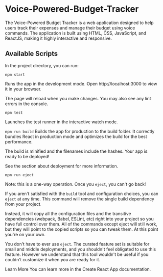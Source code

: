 # Voice-Powered-Budget-Tracker
The Voice-Powered Budget Tracker is a web application designed to help users track their expenses and manage their budget using voice commands. The application is built using HTML, CSS, JavaScript, and ReactJS, making it highly interactive and responsive.


## Available Scripts

In the project directory, you can run:

`npm start`

Runs the app in the development mode.
Open http://localhost:3000 to view it in your browser.

The page will reload when you make changes.
You may also see any lint errors in the console.

`npm test`

Launches the test runner in the interactive watch mode.

`npm run build`
Builds the app for production to the build folder.
It correctly bundles React in production mode and optimizes the  build for the best performance.

The build is minified and the filenames include the hashes.
Your app is ready to be deployed!

See the section about deployment for more information.

`npm run eject`

Note: this is a one-way operation. Once you `eject`, you can't go back!

If you aren't satisfied with the `build` tool and configuration choices, you can `eject` at any time. This command will remove the single build dependency from your project.

Instead, it will copy all the configuration files and the transitive dependencies (webpack, Babel, ESLint, etc) right into your project so you have full control over them. All of the commands except eject will still work, but they will point to the copied scripts so you can tweak them. At this point you're on your own.

You don't have to ever use `eject`. The curated feature set is suitable for small and middle deployments, and you shouldn't feel obligated to use this feature. However we understand that this tool wouldn't be useful if you couldn't customize it when you are ready for it.

Learn More
You can learn more in the Create React App documentation.
